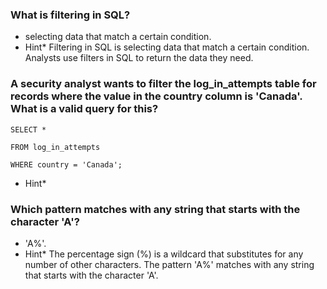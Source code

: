 ### What is filtering in SQL?

- selecting data that match a certain condition.
- Hint\* Filtering in SQL is selecting data that match a certain condition. Analysts use filters in SQL to return the data they need.

### A security analyst wants to filter the log_in_attempts table for records where the value in the country column is 'Canada'. What is a valid query for this?

```
SELECT *

FROM log_in_attempts

WHERE country = 'Canada';
```

- Hint\*

### Which pattern matches with any string that starts with the character 'A'?

- 'A%'.
- Hint\* The percentage sign (%) is a wildcard that substitutes for any number of other characters. The pattern 'A%' matches with any string that starts with the character 'A'.
